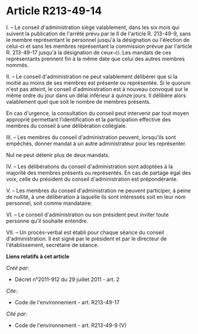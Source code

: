 # Article R213-49-14

I. – Le conseil d'administration siège valablement, dans les six mois qui suivent la publication de l'arrêté prévu par le II
de l'article R. 213-49-9, sans le membre représentant le personnel jusqu'à la désignation ou l'élection de celui-ci et sans
les membres représentant la commission prévue par l'article R. 213-49-17 jusqu'à la désignation de ceux-ci. Les mandats de
ces représentants prennent fin à la même date que celui des autres membres nommés.

II. – Le conseil d'administration ne peut valablement délibérer que si la moitié au moins de ses membres est présente ou
représentée. Si le quorum n'est pas atteint, le conseil d'administration est à nouveau convoqué sur le même ordre du jour
dans un délai inférieur à quinze jours. Il délibère alors valablement quel que soit le nombre de membres présents.

En cas d'urgence, la consultation du conseil peut intervenir par tout moyen approprié permettant l'identification et la
participation effective des membres du conseil à une délibération collégiale.

III. – Les membres du conseil d'administration peuvent, lorsqu'ils sont empêchés, donner mandat à un autre administrateur
pour les représenter.

Nul ne peut détenir plus de deux mandats.

IV. – Les délibérations du conseil d'administration sont adoptées à la majorité des membres présents ou représentés. En cas
de partage égal des voix, celle du président du conseil d'administration est prépondérante.

V. – Les membres du conseil d'administration ne peuvent participer, à peine de nullité, à une délibération à laquelle ils
sont intéressés soit en leur nom personnel, soit comme mandataire.

VI. – Le conseil d'administration ou son président peut inviter toute personne qu'il souhaite entendre.

VII. – Un procès-verbal est établi pour chaque séance du conseil d'administration. Il est signé par le président et par le
directeur de l'établissement, secrétaire de séance.

**Liens relatifs à cet article**

_Créé par_:

  - Décret n°2011-912 du 29 juillet 2011 - art. 2

_Cite_:

  - Code de l'environnement - art. R213-49-17

_Cité par_:

  - Code de l'environnement - art. R213-49-9 (V)
